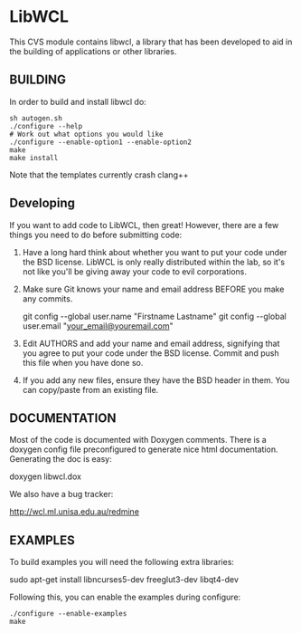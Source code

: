 # LibWCL

This CVS module contains libwcl, a library that has been 
developed to aid in the building of applications or other libraries.


## BUILDING

In order to build and install libwcl do:

```
sh autogen.sh
./configure --help
# Work out what options you would like
./configure --enable-option1 --enable-option2
make
make install
```

Note that the templates currently crash clang++


## Developing 

If you want to add code to LibWCL, then great! However, there are a few things
you need to do before submitting code:

1. Have a long hard think about whether you want to put your code under the BSD
   license. LibWCL is only really distributed within the lab, so it's not like
   you'll be giving away your code to evil corporations.

2. Make sure Git knows your name and email address BEFORE you make any commits.

      git config --global user.name "Firstname Lastname"
      git config --global user.email "your_email@youremail.com"

3. Edit AUTHORS and add your name and email address, signifying that you agree
   to put your code under the BSD license. Commit and push this file when you
   have done so.

4. If you add any new files, ensure they have the BSD header in them. You can
   copy/paste from an existing file.


## DOCUMENTATION

Most of the code is documented with Doxygen comments. There is a doxygen config file
preconfigured to generate nice html documentation. Generating the doc is easy:

doxygen libwcl.dox

We also have a bug tracker:

http://wcl.ml.unisa.edu.au/redmine

## EXAMPLES

To build examples you will need the following extra libraries:

sudo apt-get install libncurses5-dev freeglut3-dev libqt4-dev

Following this, you can enable the examples during configure:

```
./configure --enable-examples
make
```

